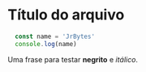 # Título do arquivo

```js
  const name = 'JrBytes'
  console.log(name)
```

Uma frase para testar **negrito** e *itálico*.